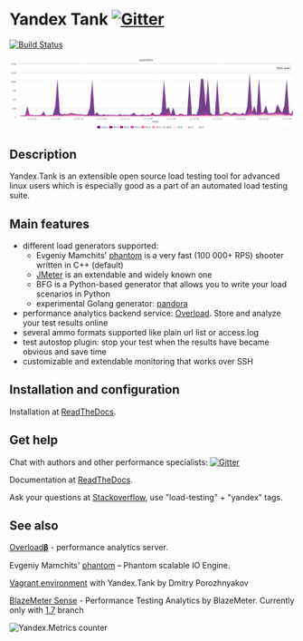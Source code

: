 # Yandex Tank [![Gitter](https://badges.gitter.im/Join%20Chat.svg)](https://gitter.im/yandex/yandex-tank?utm_source=badge&utm_medium=badge&utm_campaign=pr-badge&utm_content=badge)

[![Build Status](https://secure.travis-ci.org/yandex/yandex-tank.png?branch=master)](http://travis-ci.org/yandex/yandex-tank)

![Quantiles chart example](/logos/screen.png)

## Description
Yandex.Tank is an extensible open source load testing tool for advanced linux users which is especially good as a part of an automated load testing suite.

## Main features
* different load generators supported:
  * Evgeniy Mamchits' [phantom](https://github.com/yandex-load/phantom) is a very fast (100 000+ RPS) shooter written in C++ (default)
  * [JMeter](http://jmeter.apache.org/) is an extendable and widely known one
  * BFG is a Python-based generator that allows you to write your load scenarios in Python
  * experimental Golang generator: [pandora](https://github.com/yandex/pandora)
* performance analytics backend service: [Overload](http://overload.yandex.net/). Store and analyze your test results online
* several ammo formats supported like plain url list or access.log
* test autostop plugin: stop your test when the results have became obvious and save time
* customizable and extendable monitoring that works over SSH

## Installation and configuration
Installation at [ReadTheDocs](http://yandextank.readthedocs.org/en/latest/install.html).

## Get help
Chat with authors and other performance specialists: [![Gitter](https://badges.gitter.im/Join%20Chat.svg)](https://gitter.im/yandex/yandex-tank?utm_source=badge&utm_medium=badge&utm_campaign=pr-badge&utm_content=badge)

Documentation at [ReadTheDocs](https://yandextank.readthedocs.org/en/latest/).

Ask your questions at [Stackoverflow](https://stackoverflow.com/), use "load-testing" + "yandex" tags.

## See also
[Overload𝛃](https://overload.yandex.net/) - performance analytics server.

Evgeniy Mamchits' [phantom](https://github.com/yandex-load/phantom) – Phantom scalable IO Engine.

[Vagrant environment](https://github.com/c3037/yandex-tank) with Yandex.Tank by Dmitry Porozhnyakov

[BlazeMeter Sense](https://sense.blazemeter.com) - Performance Testing Analytics by BlazeMeter. Currently only with [1.7](https://github.com/yandex/yandex-tank/tree/v1.7.32) branch

![Yandex.Metrics counter](https://mc.yandex.ru/watch/17743264)
